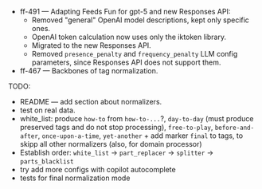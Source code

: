 
- ff-491 — Adapting Feeds Fun for gpt-5 and new Responses API:
  - Removed "general" OpenAI model descriptions, kept only specific ones.
  - OpenAI token calculation now uses only the iktoken library.
  - Migrated to the new Responses API.
  - Removed `presence_penalty` and `frequency_penalty` LLM config parameters, since Responses API does not support them.
- ff-467 — Backbones of tag normalization.


TODO:

- README — add section about normalizers.
- test on real data.
- white_list: produce `how-to` from `how-to-...`?, `day-to-day` (must produce preserved tags and do not stop processing), `free-to-play`, `before-and-after`, `once-upon-a-time`, `yet-another` + add marker `final` to tags, to skipp all other normalizers (also, for domain processor)
- Establish order: `white_list` -> `part_replacer` -> `splitter` -> `parts_blacklist`
- try add more configs with copilot autocomplete
- tests for final normalization mode
